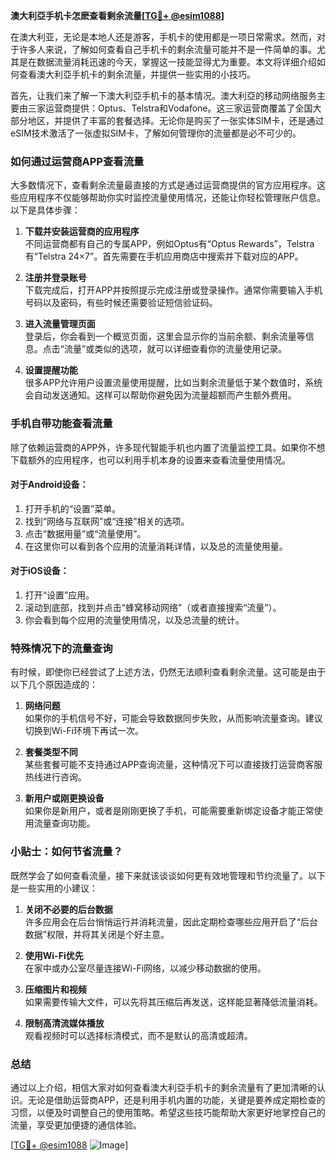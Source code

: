 **澳大利亞手机卡怎麽查看剩余流量[[TG💪+ @esim1088](https://t.me/s/esim1088)]**

在澳大利亚，无论是本地人还是游客，手机卡的使用都是一项日常需求。然而，对于许多人来说，了解如何查看自己手机卡的剩余流量可能并不是一件简单的事。尤其是在数据流量消耗迅速的今天，掌握这一技能显得尤为重要。本文将详细介绍如何查看澳大利亞手机卡的剩余流量，并提供一些实用的小技巧。

首先，让我们来了解一下澳大利亞手机卡的基本情况。澳大利亞的移动网络服务主要由三家运营商提供：Optus、Telstra和Vodafone。这三家运营商覆盖了全国大部分地区，并提供了丰富的套餐选择。无论你是购买了一张实体SIM卡，还是通过eSIM技术激活了一张虚拟SIM卡，了解如何管理你的流量都是必不可少的。

### 如何通过运营商APP查看流量

大多数情况下，查看剩余流量最直接的方式是通过运营商提供的官方应用程序。这些应用程序不仅能够帮助你实时监控流量使用情况，还能让你轻松管理账户信息。以下是具体步骤：

1. **下载并安装运营商的应用程序**  
   不同运营商都有自己的专属APP，例如Optus有“Optus Rewards”，Telstra有“Telstra 24×7”。首先需要在手机应用商店中搜索并下载对应的APP。

2. **注册并登录账号**  
   下载完成后，打开APP并按照提示完成注册或登录操作。通常你需要输入手机号码以及密码，有些时候还需要验证短信验证码。

3. **进入流量管理页面**  
   登录后，你会看到一个概览页面，这里会显示你的当前余额、剩余流量等信息。点击“流量”或类似的选项，就可以详细查看你的流量使用记录。

4. **设置提醒功能**  
   很多APP允许用户设置流量使用提醒，比如当剩余流量低于某个数值时，系统会自动发送通知。这样可以帮助你避免因为流量超额而产生额外费用。

### 手机自带功能查看流量

除了依赖运营商的APP外，许多现代智能手机也内置了流量监控工具。如果你不想下载额外的应用程序，也可以利用手机本身的设置来查看流量使用情况。

#### 对于Android设备：
1. 打开手机的“设置”菜单。
2. 找到“网络与互联网”或“连接”相关的选项。
3. 点击“数据用量”或“流量使用”。
4. 在这里你可以看到各个应用的流量消耗详情，以及总的流量使用量。

#### 对于iOS设备：
1. 打开“设置”应用。
2. 滚动到底部，找到并点击“蜂窝移动网络”（或者直接搜索“流量”）。
3. 你会看到每个应用的流量使用情况，以及总流量的统计。

### 特殊情况下的流量查询

有时候，即使你已经尝试了上述方法，仍然无法顺利查看剩余流量。这可能是由于以下几个原因造成的：

1. **网络问题**  
   如果你的手机信号不好，可能会导致数据同步失败，从而影响流量查询。建议切换到Wi-Fi环境下再试一次。

2. **套餐类型不同**  
   某些套餐可能不支持通过APP查询流量，这种情况下可以直接拨打运营商客服热线进行咨询。

3. **新用户或刚更换设备**  
   如果你是新用户，或者是刚刚更换了手机，可能需要重新绑定设备才能正常使用流量查询功能。

### 小贴士：如何节省流量？

既然学会了如何查看流量，接下来就该谈谈如何更有效地管理和节约流量了。以下是一些实用的小建议：

1. **关闭不必要的后台数据**  
   许多应用会在后台悄悄运行并消耗流量，因此定期检查哪些应用开启了“后台数据”权限，并将其关闭是个好主意。

2. **使用Wi-Fi优先**  
   在家中或办公室尽量连接Wi-Fi网络，以减少移动数据的使用。

3. **压缩图片和视频**  
   如果需要传输大文件，可以先将其压缩后再发送，这样能显著降低流量消耗。

4. **限制高清流媒体播放**  
   观看视频时可以选择标清模式，而不是默认的高清或超清。

### 总结

通过以上介绍，相信大家对如何查看澳大利亞手机卡的剩余流量有了更加清晰的认识。无论是借助运营商APP，还是利用手机内置的功能，关键是要养成定期检查的习惯，以便及时调整自己的使用策略。希望这些技巧能帮助大家更好地掌控自己的流量，享受更加便捷的通信体验。

[[TG💪+ @esim1088](https://t.me/s/esim1088) ![Image](https://i.postimg.cc/4NQfJmqS/Snipaste-2025-05-13-00-14-12.png)]